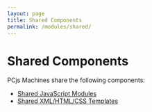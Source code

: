 ```yaml
---
layout: page
title: Shared Components
permalink: /modules/shared/
---
```


Shared Components
=================

PCjs Machines share the following components:

* [Shared JavaScript Modules](lib/)
* [Shared XML/HTML/CSS Templates](templates/)

